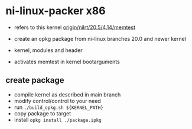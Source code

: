 # ni-linux-packer x86
- refers to this kernel [origin/nilrt/20.5/4.14/memtest](https://github.com/schmid-elektronik/ni-linux/tree/origin/nilrt/20.5/4.14/memtest)

- create an opkg package from ni-linux branches 20.0 and newer kernel
- kernel, modules and header 
- activates memtest in kernel bootarguments

## create package

- compile kernel as described in main branch
- modify control/control to your need
- run `./build_opkg.sh ${KERNEL_PATH} `
- copy package to target 
- install `opkg install ./package.ipkg`
